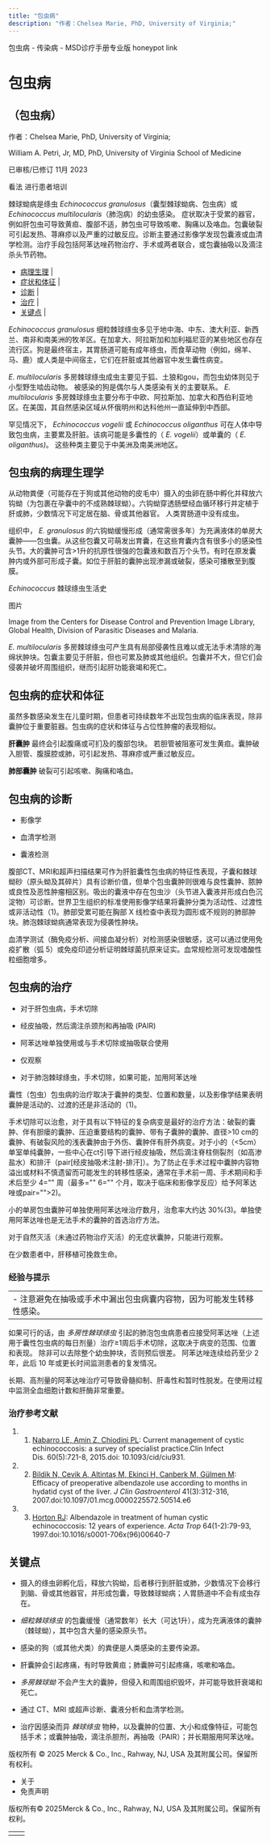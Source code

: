 ```yaml
---
title: "包虫病"
description: "作者：Chelsea Marie, PhD, University of Virginia;"
---
```


﻿包虫病 \- 传染病 \- MSD诊疗手册专业版 honeypot link

# 包虫病

## （包虫病）

作者：Chelsea Marie, PhD, University of Virginia;

William A. Petri, Jr, MD, PhD, University of Virginia School of Medicine

已审核/已修订 11月 2023

看法 进行患者培训

棘球蚴病是绦虫 _Echinococcus granulosus_（囊型棘球蚴病、包虫病）或 _Echinococcus multilocularis_（肺泡病）的幼虫感染。 症状取决于受累的器官，例如肝包虫可导致黄疸、腹部不适，肺包虫可导致咳嗽、胸痛以及咯血。包囊破裂可引起发热、荨麻疹以及严重的过敏反应。诊断主要通过影像学发现包囊液或血清学检测。治疗手段包括阿苯达唑药物治疗、手术或两者联合，或包囊抽吸以及滴注杀头节药物。

- [病理生理](#病理生理_v1015215_zh) \|
- [症状和体征](#症状和体征_v1015223_zh) \|
- [诊断](#诊断_v1015228_zh) \|
- [治疗](#治疗_v1015241_zh) \|
- [关键点](#关键点_v8930945_zh) \|

_Echinococcus granulosus_ 细粒棘球绦虫多见于地中海、中东、澳大利亚、新西兰、南非和南美洲的牧羊区。在加拿大、阿拉斯加和加利福尼亚的某些地区也存在流行区。狗是最终宿主，其胃肠道可能有成年绦虫，而食草动物（例如，绵羊、马、鹿）或人类是中间宿主，它们在肝脏或其他器官中发生囊性病变。

_E. multilocularis_ 多房棘球绦虫成虫主要见于狐、土狼和gou，而包虫幼体则见于小型野生啮齿动物。 被感染的狗是偶尔与人类感染有关的主要联系。 _E. multilocularis_ 多房棘球绦虫主要分布于中欧、阿拉斯加、加拿大和西伯利亚地区。在美国，其自然感染区域从怀俄明州和达科他州一直延伸到中西部。

罕见情况下， _Echinococcus vogelii_ 或 _Echinococcus oliganthus_ 可在人体中导致包虫病，主要累及肝脏。该病可能是多囊性的（ _E. vogelii_）或单囊的（ _E. oliganthus)_。 这些种类主要见于中美洲及南美洲地区。

## 包虫病的病理生理学

从动物粪便（可能存在于狗或其他动物的皮毛中）摄入的虫卵在肠中孵化并释放六钩蚴（为包裹在孕囊中的不成熟棘球蚴）。六钩蚴穿透肠壁经血循环移行并定植于肝或肺，少数情况下可定居在脑、骨或其他器官。 人类胃肠道中没有成虫。

组织中， _E. granulosus_ 的六钩蚴缓慢形成（通常需很多年）为充满液体的单房大囊肿——包虫囊。从这些包囊又可萌发出育囊，在这些育囊内含有很多小的感染性头节。大的囊肿可含>1升的抗原性很强的包囊液和数百万个头节。有时在原发囊肿内或外部可形成子囊。如位于肝脏的囊肿出现渗漏或破裂，感染可播散至到腹膜。

_Echinococcus_ 棘球绦虫生活史



图片

Image from the Centers for Disease Control and Prevention Image Library, Global Health, Division of Parasitic Diseases and Malaria.

_E. multilocularis_ 多房棘球绦虫可产生具有局部侵袭性且难以或无法手术清除的海绵状肿块。包囊主要见于肝脏，但也可累及肺或其他组织。包囊并不大，但它们会侵袭并破坏周围组织，继而引起肝功能衰竭和死亡。

## 包虫病的症状和体征

虽然多数感染发生在儿童时期，但患者可持续数年不出现包虫病的临床表现，除非囊肿位于重要脏器。包虫病的症状和体征与占位性肿瘤的表现相似。

**肝囊肿** 最终会引起腹痛或可扪及的腹部包块。 若胆管被阻塞可发生黄疸。囊肿破入胆管、腹膜腔或肺，可引起发热、荨麻疹或严重过敏反应。

**肺部囊肿** 破裂可引起咳嗽、胸痛和咯血。

## 包虫病的诊断

- 影像学

- 血清学检测

- 囊液检测


腹部CT、MRI和超声扫描结果可作为肝脏囊性包虫病的特征性表现，子囊和棘球蚴砂（原头蚴及其碎片）具有诊断价值，但单个包虫囊肿则很难与良性囊肿、脓肿或良性及恶性肿瘤相区别。吸出的囊液中存在包虫沙（头节进入囊液并形成白色沉淀物）可诊断。世界卫生组织的标准使用影像学结果将囊肿分类为活动性、过渡性或非活动性（1)。肺部受累可能在胸部 X 线检查中表现为圆形或不规则的肺部肿块。肺泡棘球蚴病通常表现为侵袭性肿块。

血清学测试（酶免疫分析、间接血凝分析）对检测感染很敏感，这可以通过使用免疫扩散（弧 5）或免疫印迹分析证明棘球菌抗原来证实。血常规检测可发现嗜酸性粒细胞增多。

## 包虫病的治疗

- 对于肝包虫病，手术切除

- 经皮抽吸，然后滴注杀颈剂和再抽吸 (PAIR)

- 阿苯达唑单独使用或与手术切除或抽吸联合使用

- 仅观察

- 对于肺泡棘球绦虫，手术切除，如果可能，加用阿苯达唑


囊性（包虫）包虫病的治疗取决于囊肿的类型、位置和数量，以及影像学结果表明囊肿是活动的、过渡的还是非活动的（1)。

手术切除可以治愈，对于具有以下特征的复杂病变是最好的治疗方法：破裂的囊肿、伴有胆瘘的囊肿、压迫重要结构的囊肿、带有子囊肿的囊肿、直径>10 cm的囊肿、有破裂风险的浅表囊肿由于外伤、囊肿伴有肝外病变。对于小的（<5cm）单室单纯囊肿，一些中心在ct引导下进行经皮抽吸，然后滴注脊柱侧裂剂（如高渗盐水）和排汗（pair\[经皮抽吸术注射-排汗\]）。为了防止在手术过程中囊肿内容物溢出或材料不慎遗留而可能发生的转移性感染，通常在手术前一周、手术期间和手术后至少 4="" 周（最多="" 6="" 个月，取决于临床和影像学反应）给予阿苯达唑或pair="">2)。

小的单房包虫囊肿可单独使用阿苯达唑治疗数月，治愈率大约达 30%(3)。单独使用阿苯达唑也是无法手术的囊肿的首选治疗方法。

对于自然灭活（未通过药物治疗灭活）的无症状囊肿，只能进行观察。

在少数患者中，肝移植可挽救生命。

### 经验与提示

|     |
| --- |
| - 注意避免在抽吸或手术中漏出包虫病囊内容物，因为可能发生转移性感染。 |

如果可行的话，由 _多房性棘球绦虫_ 引起的肺泡包虫病患者应接受阿苯达唑（上述用于囊性包虫病的每日剂量）治疗≥1周后手术切除，这取决于病变的范围、位置和表现。 除非可以去除整个幼虫肿块，否则预后很差。 阿苯达唑连续给药至少 2 年，此后 10 年或更长时间监测患者的复发情况。

长期、高剂量的阿苯达唑治疗可导致骨髓抑制、肝毒性和暂时性脱发。在使用过程中监测全血细胞计数和肝酶非常重要。

### 治疗参考文献

1. 1. [Nabarro LE, Amin Z, Chiodini PL](http://www.ncbi.nlm.nih.gov/pubmed/25422388): Current management of cystic echinococcosis: a survey of specialist practice.Clin Infect Dis. 60(5):721-8, 2015.doi: 10.1093/cid/ciu931.

2. 2. [Bildik N, Cevik A, Altintaş M, Ekinci H, Canberk M, Gülmen M](https://pubmed.ncbi.nlm.nih.gov/17426473/): Efficacy of preoperative albendazole use according to months in hydatid cyst of the liver. _J Clin Gastroenterol_ 41(3):312-316, 2007.doi:10.1097/01.mcg.0000225572.50514.e6

3. 3. [Horton RJ](https://pubmed.ncbi.nlm.nih.gov/9095290/): Albendazole in treatment of human cystic echinococcosis: 12 years of experience. _Acta Trop_ 64(1-2):79-93, 1997.doi:10.1016/s0001-706x(96)00640-7


## 关键点

- 摄入的绦虫卵孵化后，释放六钩蚴，后者移行到肝脏或肺，少数情况下会移行到脑、骨或其他器官，并形成包囊，导致棘球蚴病；人胃肠道中不会有成虫存在。

- _细粒棘球绦虫_ 的包囊缓慢（通常数年）长大（可达1升），成为充满液体的囊肿（棘球蚴），其中包含大量的感染原头节。

- 感染的狗（或其他犬类）的粪便是人类感染的主要传染源。

- 肝囊肿会引起疼痛，有时导致黄疸；肺囊肿可引起疼痛，咳嗽和咯血。

- _多房棘球蚴_ 不会产生大的囊肿，但侵入和周围组织毁坏，并可能导致肝衰竭和死亡。

- 通过 CT、MRI 或超声诊断、囊液分析和血清学检测。

- 治疗因感染而异 _棘球绦虫_ 物种，以及囊肿的位置、大小和成像特征，可能包括手术；或囊肿抽吸，滴注杀胆剂，再抽吸（PAIR）；并长期服用阿苯达唑。




版权所有 © 2025
Merck & Co., Inc., Rahway, NJ, USA 及其附属公司。保留所有权利。

- 关于
- 免责声明

版权所有© 2025Merck & Co., Inc., Rahway, NJ, USA 及其附属公司。保留所有权利。

|     |     |
| --- | --- |
|  |  |